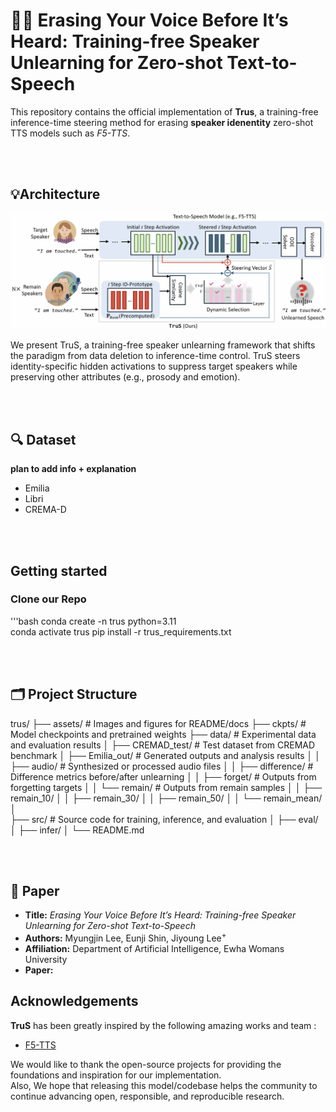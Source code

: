 # 🙅🏻 Erasing Your Voice Before It’s Heard: Training-free Speaker Unlearning for Zero-shot Text-to-Speech

This repository contains the official implementation of **Trus**, a training-free inference-time steering method for erasing **speaker idenentity** zero-shot TTS models such as *F5-TTS*. 

<br>
<br>

## 💡Architecture 
![Architecture Figure](./assets/fig_architecture.png)

We present TruS, a training-free speaker unlearning framework that shifts the paradigm from data deletion to inference-time control.
TruS steers identity-specific hidden activations to suppress target speakers while preserving other attributes (e.g., prosody and emotion).

<br>
<br>

## 🔍 Dataset

**plan to add info + explanation**
- Emilia
- Libri 
- CREMA-D

<br>
<br>

## Getting started

### Clone our Repo
'''bash
conda create -n trus python=3.11  
conda activate trus
pip install -r trus_requirements.txt

<br>
<br>

## 🗂️ Project Structure 

trus/
├── assets/                  # Images and figures for README/docs
├── ckpts/                   # Model checkpoints and pretrained weights
├── data/                    # Experimental data and evaluation results
│   ├── CREMAD_test/         # Test dataset from CREMAD benchmark
│   ├── Emilia_out/               # Generated outputs and analysis results
│   │   ├── audio/                # Synthesized or processed audio files
│   │   ├── difference/           # Difference metrics before/after unlearning
│   │   ├── forget/               # Outputs from forgetting targets
│   │   └── remain/               # Outputs from remain samples
│   │       ├── remain_10/
│   │       ├── remain_30/
│   │       ├── remain_50/
│   │       └── remain_mean/
│   
├── src/                     # Source code for training, inference, and evaluation
│   ├── eval/
│   ├── infer/
│
└── README.md


<br>
<br>

## 📑 Paper
* **Title:** *Erasing Your Voice Before It’s Heard: Training-free Speaker Unlearning for Zero-shot Text-to-Speech*  
* **Authors:** Myungjin Lee, Eunji Shin, Jiyoung Lee<sup>+</sup>
* **Affiliation:** Department of Artificial Intelligence, Ewha Womans University  
* **Paper:** 


## Acknowledgements
**TruS** has been greatly inspired by the following amazing works and team :
- [F5-TTS](https://github.com/SWivid/F5-TTS)

We would like to thank the open-source projects for providing the foundations and inspiration for our implementation.  
Also, We hope that releasing this model/codebase helps the community to continue advancing open, responsible, and reproducible research.
